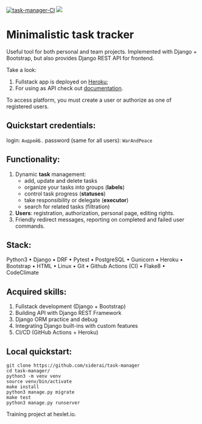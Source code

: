 [![task-manager-CI](https://github.com/siderai/task-manager/actions/workflows/task-manager-CI.yml/badge.svg)](https://github.com/siderai/task-manager/actions/workflows/task-manager-CI.yml)
<a href="https://codeclimate.com/github/siderai/task-manager/test_coverage"><img src="https://api.codeclimate.com/v1/badges/777d2c6fdc6f40625215/test_coverage" /></a>

# Minimalistic task tracker

Useful tool for both personal and team projects. Implemented with Django + Bootstrap, but also provides Django REST API for frontend. 

Take a look: 

1. Fullstack app is deployed on [Heroku](https://siderai-tm.herokuapp.com/); 
2. For using as API check out [documentation](https://siderai-tm.herokuapp.com/swagger/).

To access platform, you must create a user or authorize as one of registered users.

## Quickstart credentials:

login: 
``
АндрейБ.
``
password (same for all users): 
``
WarAndPeace
``



## Functionality:

1. Dynamic **task** management:
      - add, update and delete tasks
      - organize your tasks into groups (**labels**) 
      - control task progress (**statuses**)
      - take responsibility or delegate (**executor**)
      - search for related tasks (filtration)
2. **Users**: registration, authorization, personal page, editing rights.
3. Friendly redirect messages, reporting on completed and failed user commands.



## Stack:

Python3
• Django
• DRF
• Pytest
• PostgreSQL
• Gunicorn
• Heroku
• Bootstrap
• HTML
• Linux
• Git
• Github Actions (CI)
• Flake8
• CodeClimate


## Acquired skills: 
1. Fullstack development (Django + Bootstrap)
2. Building API with Django REST Framework
3. Django ORM practice and debug
4. Integrating Django built-ins with custom features
5. CI/CD (GitHub Actions + Heroku)


## Local quickstart:

``` 
git clone https://github.com/siderai/task-manager
cd task-manager/
python3 -m venv venv
source venv/bin/activate
make install
python3 manage.py migrate
make test
python3 manage.py runserver
```

Training project at hexlet.io.



